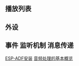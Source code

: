 ## 播放列表


## 外设

## 事件 监听机制 消息传递



[ESP-ADF安装](https://www.bilibili.com/video/BV1x2421M7qh/)
[音频处理的基本概览](https://blog.csdn.net/weixin_41910694/article/details/115315971)